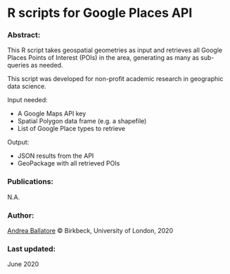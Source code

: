 R scripts for Google Places API 
========

### Abstract:

This R script takes geospatial geometries as input and retrieves all 
Google Places Points of Interest (POIs) in the area, 
generating as many as sub-queries as needed.

This script was developed for non-profit academic research in geographic data science.

Input needed: 

* A Google Maps API key
* Spatial Polygon data frame (e.g. a shapefile)
* List of Google Place types to retrieve

Output:

* JSON results from the API
* GeoPackage with all retrieved POIs

### Publications:

N.A.

### Author:

[Andrea Ballatore](https://aballatore.space) © Birkbeck, University of London, 2020

### Last updated:

June 2020